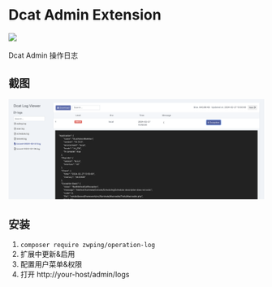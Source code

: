 # Dcat Admin Extension

[![](https://img.shields.io/packagist/v/zwping/operation-log.svg)](https://packagist.org/packages/zwping/operation-log)

Dcat Admin 操作日志

## 截图

![main](https://raw.githubusercontent.com/zwping/operation-log/master/screenshot/main.png)


## 安装

1. `composer require zwping/operation-log`
2. 扩展中更新&启用
3. 配置用户菜单&权限
4. 打开 http://your-host/admin/logs
